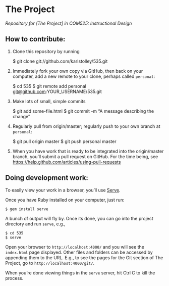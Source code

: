 # The Project
*Repository for [The Project] in COM525: Instructional Design*

## How to contribute:

1. Clone this repository by running

    $ git clone git://github.com/karlstolley/535.git

2. Immediately fork your own copy via GitHub, then back on your computer, add a new remote to your clone, perhaps called ``personal``:

    $ cd 535
    $ git remote add personal git@github.com:YOUR_USERNAME/535.git

3. Make lots of small, simple commits

    $ git add some-file.html
    $ git commit -m “A message describing the change”

3. Regularly pull from origin/master; regularly push to your own branch at ``personal``:

    $ git pull origin master
    $ git push personal master

4. When you have work that is ready to be integrated into the origin/master branch, you’ll submit a pull request on GitHub. For the time being, see https://help.github.com/articles/using-pull-requests

## Doing development work:

To easily view your work in a browser, you’ll use [Serve](http://get-serve.com/get-started).

Once you have Ruby installed on your computer, just run:

    $ gem install serve

A bunch of output will fly by. Once its done, you can go into the project directory and run ``serve``, e.g.,

    $ cd 535
    $ serve

Open your browser to ``http://localhost:4000/`` and you will see the ``index.html`` page displayed.
Other files and folders can be accessed by appending them to the URL. E.g., to see the pages for the Git section of The Project, go to ``http://localhost:4000/git/``.

When you’re done viewing things in the ``serve`` server, hit Ctrl C to kill the process.
